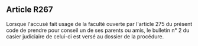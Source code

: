 Article R267
----
Lorsque l'accusé fait usage de la faculté ouverte par l'article 275 du présent
code de prendre pour conseil un de ses parents ou amis, le bulletin n° 2 du
casier judiciaire de celui-ci est versé au dossier de la procédure.
